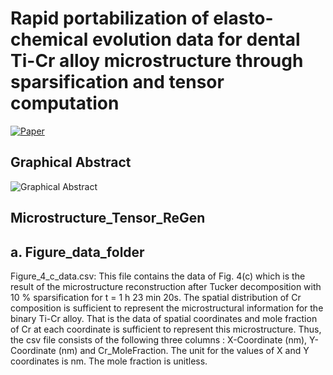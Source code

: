 # Rapid portabilization of elasto-chemical evolution data for dental Ti-Cr alloy microstructure through sparsification and tensor computation 
[![Paper](https://img.shields.io/badge/Research_Paper-PDF-orange?style=for-the-badge&logo=elsevier&link=https%3A%2F%2Fdoi.org%2F10.1016%2Fj.scriptamat.2024.116027
)](https://www.sciencedirect.com/science/article/pii/S1359646224000629/pdfft?md5=86d40440ceefeb0b11a0e7ece4414e41&pid=1-s2.0-S1359646224000629-main.pdf)

## Graphical Abstract
![Graphical Abstract](https://ars.els-cdn.com/content/image/1-s2.0-S1359646224000629-gr001_lrg.jpg)


## Microstructure_Tensor_ReGen


## a. Figure_data_folder

Figure_4_c_data.csv: This file contains the data of  Fig. 4(c) which is the result of the microstructure reconstruction after Tucker decomposition with 10 % sparsification for t = 1 h 23 min 20s. The spatial distribution of Cr composition is sufficient to represent the microstructural information for the binary Ti-Cr alloy. That is the data  of spatial coordinates and mole fraction of Cr at each coordinate is sufficient to represent this microstructure. Thus, the csv file consists of the following three columns : X-Coordinate (nm), Y-Coordinate (nm) and Cr_MoleFraction.  The unit for the values of X and Y coordinates is nm. The mole fraction is unitless. 


